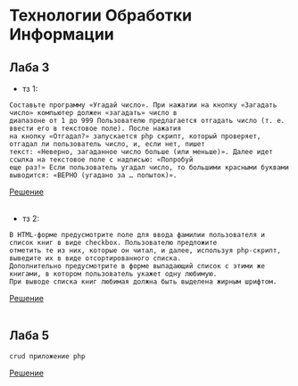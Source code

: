 # Технологии Обработки Информации 
## Лаба 3
+ тз 1: <br>
```
Составьте программу «Угадай число». При нажатии на кнопку «Загадать число» компьютер должен «загадать» число в 
диапазоне от 1 до 999 Пользователю предлагается отгадать число (т. е. ввести его в текстовое поле). После нажатия
на кнопку «Отгадал?» запускается php скрипт, который проверяет, отгадал ли пользователь число, и, если нет, пишет 
текст: «Неверно, загаданное число больше (или меньше)». Далее идет ссылка на текстовое поле с надписью: «Попробуй
еще раз!» Если пользователь угадал число, то большими красными буквами выводится: «ВЕРНО (угадано за … попыток)».
```
[Решение](https://github.com/TheZnat/Information-Processing-Technologies/blob/main/IPT_PHP/laba_3_task_1.php) <br> <br>
+ тз 2: <br>
```
В HTML-форме предусмотрите поле для ввода фамилии пользователя и список книг в виде checkbox. Пользователю предложите 
отметить те из них, которые он читал, и далее, используя php-скрипт, выведите их в виде отсортированного списка. 
Дополнительно предусмотрите в форме выпадающий список с этими же книгами, в котором пользователь укажет одну любимую.
При выводе списка книг любимая должна быть выделена жирным шрифтом.
```
[Решение](https://github.com/TheZnat/Information-Processing-Technologies/blob/main/IPT_PHP/laba_3_task_2.php) <br> <br>

## Лаба 5
```
crud приложение php
```
[Решение]() <br> <br>
